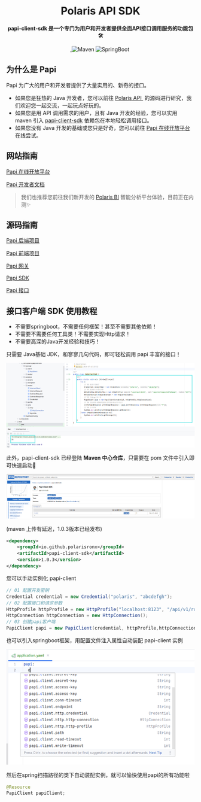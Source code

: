 <h1 align="center">Polaris API SDK</h1>
<p align="center"><strong>papi-client-sdk 是一个专门为用户和开发者提供全面API接口调用服务的功能包 🛠</strong></p>
<div align="center">
	<a target="_blank" href="https://github.com/polarisronx/Papi-backend">
    	<img alt="" src="https://github.com/qimu666/qi-api/badge/star.svg?theme=gvp"/>
	</a>
    <img alt="Maven" src="https://raster.shields.io/badge/Maven-3.8.2-red.svg"/>
    <img alt="SpringBoot" src="https://raster.shields.io/badge/SpringBoot-2.7+-green.svg"/>
    <a target="_blank" href="https://www.oracle.com/technetwork/java/javase/downloads/index.html">
        <img alt="" src="https://img.shields.io/badge/JDK-1.8+-green.svg"/>
	</a></div>

## 为什么是 Papi

Papi 为广大的用户和开发者提供了大量实用的、新奇的接口。

- 如果您是狂热的 Java 开发者，您可以前往 <a href="https://github.com/polarisronx/Papi-backend">Polaris API </a> 的源码进行研究，我们欢迎您一起交流，一起玩点好玩的。
- 如果您是用 API 调用需求的用户，且有 Java 开发的经验，您可以实用 maven 引入 <a href="https://github.com/polarisronx/Papi-backend">papi-client-sdk</a> 依赖包在本地轻松调用接口。
- 如果您没有 Java 开发的基础或您只是好奇，您可以前往 <a href="https://api.papi.icu">Papi 在线开放平台</a> 在线尝试。

## 网站指南

<a href="https://api.papi.icu">Papi 在线开放平台</a> 

<a href="https://doc.papi.icu">Papi 开发者文档</a>

> 我们也推荐您前往我们新开发的 <a href="bi.papi.icu">Polaris BI</a> 智能分析平台体验，目前正在内测✨

## 源码指南

<a href="https://github.com/polarisronx/Papi-backend">Papi 后端项目</a>

<a href="https://github.com/polarisronx/Papi-frontend">Papi 前端项目</a>

<a href="https://github.com/polarisronx/papi-gateway">Papi 网关</a>

<a href="https://github.com/polarisronx/papi-client-sdk">Papi SDK</a>

<a href="https://github.com/polarisronx/papi-interface">Papi 接口</a>

## 接口客户端 SDK 使用教程

- 不需要springboot，不需要任何框架！甚至不需要其他依赖！
- 不需要不需要任何工具类！不需要实现Http请求！
- 不需要高深的Java开发经验和技巧！

只需要 Java基础 JDK，和寥寥几句代码，即可轻松调用 papi 丰富的接口！

![](https://github.com/polarisronx/Papi-backend/blob/master/doc/images/QQ20240710135353.png)

此外，papi-client-sdk 已经登陆 **Maven 中心仓库**，只需要在 pom 文件中引入即可快速启动🎉

![](https://github.com/polarisronx/Papi-backend/blob/master/doc/images/maven-papi.png)

(maven 上传有延迟，1.0.3版本已经发布)

```xml
<dependency>
    <groupId>io.github.polarisronx</groupId>
    <artifactId>papi-client-sdk</artifactId>
    <version>1.0.3</version>
</dependency>
```

您可以手动实例化 papi-client

```java
// 01 配置开发密钥
Credential credential = new Credential("polaris", "abcdefgh");
// 02 配置接口和请求参数
HttpProfile httpProfile = new HttpProfile("localhost:8123", "/api/v1/roman/intToRoman", "GET");
HttpConnection httpConnection = new HttpConnection();
// 03 创建papi客户端
PapiClient papi = new PapiClient(credential, httpProfile,httpConnection);
```

也可以引入springboot框架，用配置文件注入属性自动装配 papi-client 实例

![](https://github.com/polarisronx/Papi-backend/blob/master/doc/images/papi-yml.png)

然后在spring扫描路径的类下自动装配实例，就可以愉快使用papi的所有功能啦

```java
@Resource
PapiClient papiClient;
```

### 